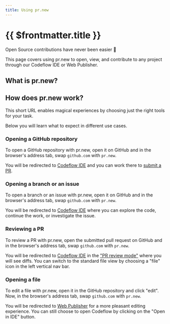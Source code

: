 ```yaml
---
title: Using pr.new
---
```


# {{ $frontmatter.title }}

Open Source contributions have never been easier 🥰 

This page covers using pr.new to open, view, and contribute to any project through our Codeflow IDE or Web Publisher.

## What is pr.new?

<!--@include: ./parts/pr-new.md-->

## How does pr.new work?

This short URL enables magical experiences by choosing just the right tools for your task.

Below you will learn what to expect in different use cases.

<!-- TODO: graph -->

### Opening a GitHub repository

To open a GitHub repository with pr.new, open it on GitHub and in the browser's address tab, swap `github.com` with `pr.new`.

You will be redirected to [Codeflow IDE](./working-in-codeflow-ide) and you can work there to [submit a PR](./working-in-codeflow-ide#submitting-a-pr).

### Opening a branch or an issue

To open a branch or an issue with pr.new, open it on GitHub and in the browser's address tab, swap `github.com` with `pr.new`.

You will be redirected to [Codeflow IDE](./working-in-codeflow-ide) where you can explore the code, continue the work, or investigate the issue.

### Reviewing a PR

To review a PR with pr.new, open the submitted pull request on GitHub and in the browser's address tab, swap `github.com` with `pr.new`.

You will be redirected to [Codeflow IDE](./working-in-codeflow-ide) in the ["PR review mode"](./working-in-codeflow-ide#reviewing-a-pr-with-codeflow-ide) where you will see diffs. You can switch to the standard file view by choosing a "file" icon in the left vertical nav bar.

### Opening a file

To edit a file with pr.new, open it in the GitHub repository and click "edit". Now, in the browser's address tab, swap `github.com` with `pr.new`.

You will be redirected to [Web Publisher](./content-updates-with-web-publisher) for a more pleasant editing experience. You can still choose to open Codeflow by clicking on the "Open in IDE" button. 